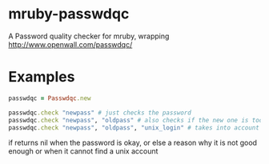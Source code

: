 # mruby-passwdqc

A Password quality checker for mruby, wrapping http://www.openwall.com/passwdqc/

Examples
========
```ruby
passwdqc = Passwdqc.new

passwdqc.check "newpass" # just checks the password
passwdqc.check "newpass", "oldpass" # also checks if the new one is too similar
passwdqc.check "newpass", "oldpass", "unix_login" # takes into account informations from the unix account
```

if returns nil when the password is okay, or else a reason why it is not good enough or when it cannot find a unix account
